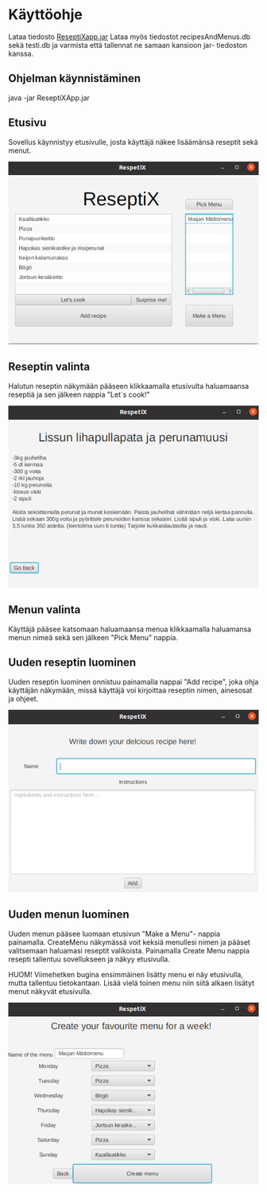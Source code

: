 # Käyttöohje 

Lataa tiedosto [ReseptiXapp.jar](https://github.com/Eddiejjay/ot-harjoitustyo/releases)
Lataa myös tiedostot recipesAndMenus.db sekä testi.db ja varmista että tallennat ne samaan kansioon jar- tiedoston kanssa.

## Ohjelman käynnistäminen

java -jar ReseptiXApp.jar

## Etusivu 

Sovellus käynnistyy etusivulle, josta käyttäjä näkee lisäämänsä reseptit sekä menut. 

<img src=https://github.com/Eddiejjay/ot-harjoitustyo/blob/master/ReseptiXApp/dokumentaatio/Kuvat/homeScene.png>

## Reseptin valinta 
Halutun reseptin näkymään pääseen klikkaamalla etusivulta haluamaansa reseptiä ja sen jälkeen nappia "Let´s cook!"

<img src=https://github.com/Eddiejjay/ot-harjoitustyo/blob/master/ReseptiXApp/dokumentaatio/Kuvat/singleRecipeScene.png>

## Menun valinta 
Käyttäjä pääsee katsomaan haluamaansa menua klikkaamalla haluamansa menun nimeä sekä sen jälkeen "Pick Menu" nappia.

## Uuden reseptin luominen
Uuden reseptin luominen onnistuu painamalla nappai "Add recipe", joka ohja käyttäjän näkymään, missä käyttäjä voi kirjoittaa reseptin nimen, ainesosat ja ohjeet.

<img src=https://github.com/Eddiejjay/ot-harjoitustyo/blob/master/ReseptiXApp/dokumentaatio/Kuvat/addRecipeScene.png>



## Uuden menun luominen

Uuden menun pääsee luomaan etusivun  "Make a Menu"- nappia painamalla. CreateMenu näkymässä voit keksiä menullesi nimen ja pääset valitsemaan haluamasi reseptit valikoista. Painamalla Create Menu nappia resepti tallentuu sovellukseen ja näkyy etusivulla. 

HUOM! Viimehetken bugina ensimmäinen lisätty menu ei näy etusivulla, mutta tallentuu tietokantaan. Lisää vielä toinen menu niin siitä alkaen lisätyt menut näkyvät etusivulla. 

<img src=https://github.com/Eddiejjay/ot-harjoitustyo/blob/master/ReseptiXApp/dokumentaatio/Kuvat/makeAmenu.png>






